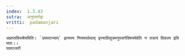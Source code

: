 ```yaml
---
index:  1.3.43
sutra:  अनुपसर्गद्वा
vritti:  padamanjari
---
```


	अप्राप्तविभाषेयमिति। `उपपराभ्याम्` इत्यस्य नियमार्थत्वाद् वृत्त्यादिसूत्रमनुपसर्गविषयमेवेति न तत्रायं विकल्प इति भावः।।
	पदमञ्जरी
